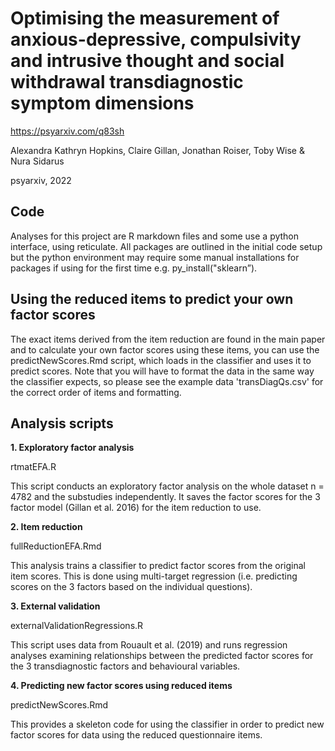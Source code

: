 # Optimising the measurement of anxious-depressive, compulsivity and intrusive thought and social withdrawal transdiagnostic symptom dimensions

https://psyarxiv.com/q83sh

Alexandra Kathryn Hopkins, Claire Gillan, Jonathan Roiser, Toby Wise & Nura Sidarus 

psyarxiv, 2022

## Code

Analyses for this project are R markdown files and some use a python interface, using reticulate. All packages are outlined in the initial code setup but the python environment may require some manual installations for packages if using for the first time e.g. py_install("sklearn”). 

## Using the reduced items to predict your own factor scores

The exact items derived from the item reduction are found in the main paper and to calculate your own factor scores using these items, you can use the predictNewScores.Rmd script, which loads in the classifier and uses it to predict scores. Note that you will have to format the data in the same way the classifier expects, so please see the example data 'transDiagQs.csv' for the correct order of items and formatting. 


## Analysis scripts

**1. Exploratory factor analysis**

rtmatEFA.R

This script conducts an exploratory factor analysis on the whole dataset n = 4782 and the substudies independently. It saves the factor scores for the 3 factor model (Gillan et al. 2016) for the item reduction to use. 

**2. Item reduction**

fullReductionEFA.Rmd

This analysis trains a classifier to predict factor scores from the original item scores. This is done using multi-target regression (i.e. predicting scores on the 3 factors based on the individual questions). 

**3. External validation**

externalValidationRegressions.R

This script uses data from Rouault et al. (2019) and runs regression analyses examining relationships between the predicted factor scores for the 3 transdiagnostic factors and behavioural variables.

**4. Predicting new factor scores using reduced items**

predictNewScores.Rmd 

This provides a skeleton code for using the classifier in order to predict new factor scores for data using the reduced questionnaire items. 
